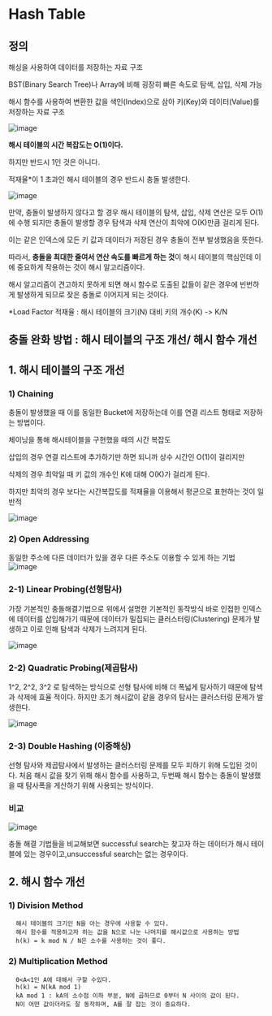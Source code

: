 # Hash Table
## 정의
해싱을 사용하여 데이터를 저장하는 자료 구조

BST(Binary Search Tree)나 Array에 비해 굉장히 빠른 속도로 탐색, 삽입, 삭제 가능

해시 함수를 사용하여 변환한 값을 색인(Index)으로 삼아 키(Key)와 데이터(Value)를 저장하는 자료 구조

![image](https://github.com/study-from-goorm/computer_science/assets/148074385/a835ccb9-6f44-4fa9-ba4d-da16210607fe)

**해시 테이블의 시간 복잡도는 O(1)이다.**

하지만 반드시 1인 것은 아니다.

적재율*이 1 초과인 해시 테이블의 경우 반드시 충돌 발생한다.

![image](https://github.com/study-from-goorm/computer_science/assets/148074385/49fc4b1a-bb21-46c6-908a-1134e5cc23f6)


만약, 충돌이 발생하지 않다고 할 경우 해시 테이블의 탐색, 삽입, 삭제 연산은 모두 O(1)에 수행 되지만 충돌이 발생할 경우 탐색과 삭제 연산이 최악에 O(K)만큼 걸리게 된다.

이는 같은 인덱스에 모든 키 값과 데이터가 저장된 경우 충돌이 전부 발생했음을 뜻한다. 

따라서, **충돌을 최대한 줄여서 연산 속도를 빠르게 하는 것**이 해시 테이블의 핵심인데 이에 중요하게 작용하는 것이 해시 알고리즘이다.

해시 알고리즘이 견고하지 못하게 되면 해시 함수로 도출된 값들이 같은 경우에 빈번하게 발생하게 되므로 잦은 충돌로 이어지게 되는 것이다.

*Load Factor 적재율 : 해시 테이블의 크기(N) 대비 키의 개수(K) -> K/N


## 충돌 완화 방법 : 해시 테이블의 구조 개선/ 해시 함수 개선


## 1. 해시 테이블의 구조 개선

### 1) Chaining
   충돌이 발생했을 때 이를 동일한 Bucket에 저장하는데 이를 연결 리스트 형태로 저장하는 방법이다.
   
   체이닝을 통해 해시테이블을 구현했을 때의 시간 복잡도
   
   삽입의 경우 연결 리스트에 추가하기만 하면 되니까 상수 시간인 O(1)이 걸리지만
   
   삭제의 경우 최악일 때 키 값의 개수인 K에 대해 O(K)가 걸리게 된다.
   
   하지만 최악의 경우 보다는 시간복잡도를 적재율을 이용해서 평균으로 표현하는 것이 일반적
 
![image](https://github.com/study-from-goorm/computer_science/assets/148074385/f19c804c-6e20-4f75-81ba-d8d29c775218)

### 2) Open Addressing
   동일한 주소에 다른 데이터가 있을 경우 다른 주소도 이용할 수 있게 하는 기법
   ![image](https://github.com/study-from-goorm/computer_science/assets/148074385/169809d6-7054-4c19-a058-578ffb2a3319)

### 2-1) Linear Probing(선형탐사)
 가장 기본적인 충돌해결기법으로 위에서 설명한 기본적인 동작방식
 바로 인접한 인덱스에 데이터를 삽입해가기 때문에 데이터가 밀집되는 클러스터링(Clustering) 문제가 발생하고 이로 인해 탐색과 삭제가 느려지게 된다.

 ![image](https://github.com/Hyejin724/computer_science/assets/148074385/b4319182-4088-4651-8cb6-2e63c0e82481)

### 2-2) Quadratic Probing(제곱탐사)
 1^2, 2^2, 3^2 로 탐색하는 방식으로 선형 탐사에 비해 더 폭넓게 탐사하기 때문에 탐색과 삭제에 효율 적이다.
 하지만 초기 해시값이 같을 경우의 탐사는 클러스터링 문제가 발생한다.

![image](https://github.com/Hyejin724/computer_science/assets/148074385/4ee06382-bc5c-460e-a420-aadef73460e8)

### 2-3) Double Hashing (이중해싱)
 선형 탐사와 제곱탐사에서 발생하는 클러스터링 문제를 모두 피하기 위해 도입된 것이다.
 처음 해시 값을 찾기 위해 해시 함수를 사용하고, 두번째 해시 함수는 충돌이 발생했을 때 탐사폭을 게산하기 위해 사용되는 방식이다.

### 비교
![image](https://github.com/Hyejin724/computer_science/assets/148074385/297fd299-47a0-4a35-8b01-54e048013dcc)

충돌 해결 기법들을 비교해보면 successful search는 찾고자 하는 데이터가 해시 테이블에 있는 경우이고,unsuccessful search는 없는 경우이다.

## 2. 해시 함수 개선

###   1) Division Method
      해시 테이블의 크기인 N을 아는 경우에 사용할 수 있다.
      해시 함수를 적용하고자 하는 값을 N으로 나눈 나머지를 해시값으로 사용하는 방법
      h(k) = k mod N / N은 소수를 사용하는 것이 좋다.
      
###   2) Multiplication Method
      0<A<1인 A에 대해서 구할 수있다.
      h(k) = N(kA mod 1)
      kA mod 1 : kA의 소수점 이하 부분, N에 곱하므로 0부터 N 사이의 값이 된다.
      N이 어떤 값이더라도 잘 동작하며, A를 잘 잡는 것이 중요하다.

